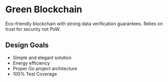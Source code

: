 # Green Blockchain

Eco-friendly blockchain with strong data verification guarantees. Relies on trust for security not PoW.

## Design Goals
* Simple and elegant solution
* Energy efficiency
* Proper Go project architecture
* 100% Test Coverage
